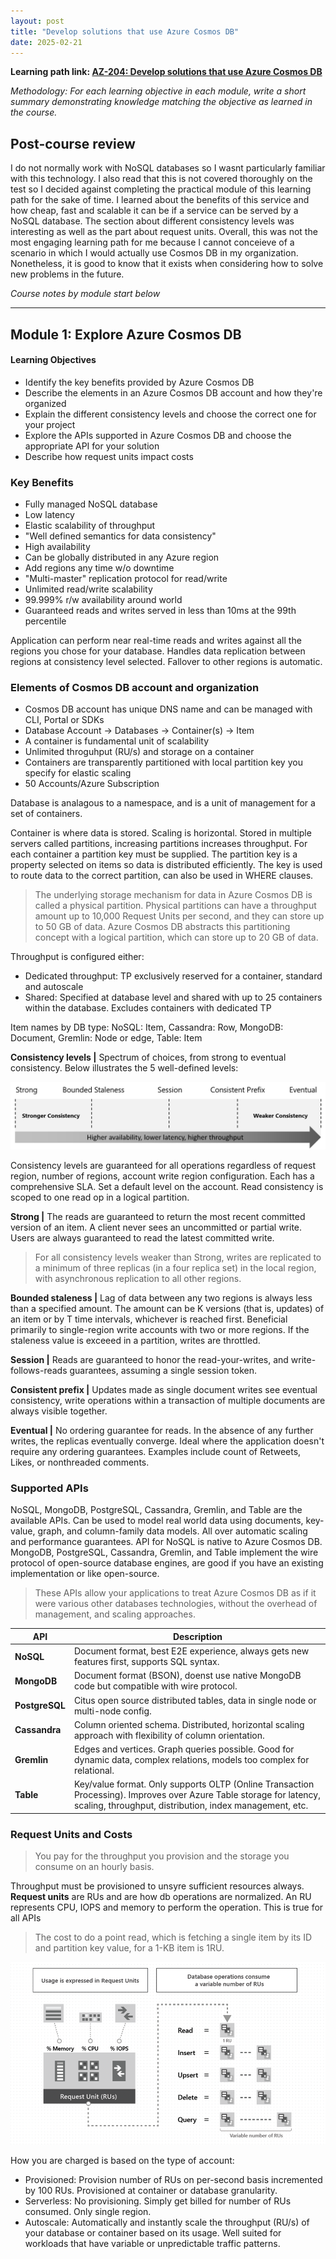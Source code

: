 ```yaml
---
layout: post
title: "Develop solutions that use Azure Cosmos DB"
date: 2025-02-21
---
```


**Learning path link: [AZ-204: Develop solutions that use Azure Cosmos DB](https://learn.microsoft.com/en-us/training/paths/az-204-develop-solutions-that-use-azure-cosmos-db/)**

*Methodology: For each learning objective in each module, write a short summary demonstrating knowledge matching the objective as learned in the course.*

## Post-course review

I do not normally work with NoSQL databases so I wasnt particularly familiar with this technology. I also read that this is not covered thoroughly on the test so I decided against completing the practical module of this learning path for the sake of time. I learned about the benefits of this service and how cheap, fast and scalable it can be if a service can be served by a NoSQL database. The section about different consistency levels was interesting as well as the part about request units. Overall, this was not the most engaging learning path for me because I cannot conceieve of a scenario in which I would actually use Cosmos DB in my organization. Nonetheless, it is good to know that it exists when considering how to solve new problems in the future.

*Course notes by module start below*

<hr/>

## Module 1: Explore Azure Cosmos DB

#### Learning Objectives

- Identify the key benefits provided by Azure Cosmos DB
- Describe the elements in an Azure Cosmos DB account and how they're organized
- Explain the different consistency levels and choose the correct one for your project
- Explore the APIs supported in Azure Cosmos DB and choose the appropriate API for your solution
- Describe how request units impact costs

### Key Benefits
- Fully managed NoSQL database
- Low latency
- Elastic scalability of throughput
- "Well defined semantics for data consistency"
- High availability
- Can be globally distributed in any Azure region 
- Add regions any time w/o downtime
- "Multi-master" replication protocol for read/write
- Unlimited read/write scalability
- 99.999% r/w availability around world
- Guaranteed reads and writes served in less than 10ms at the 99th percentile

Application can perform near real-time reads and writes against all the regions you chose for your database. Handles data replication between regions at consistency level selected. Fallover to other regions is automatic.

### Elements of Cosmos DB account and organization
- Cosmos DB account has unique DNS name and can be managed with CLI, Portal or SDKs
- Database Account -> Databases -> Container(s) -> Item
- A container is fundamental unit of scalability
- Unlimited throguhput (RU/s) and storage on a container
- Containers are transparently partitioned with local partition key you specify for elastic scaling
- 50 Accounts/Azure Subscription

Database is analagous to a namespace, and is a unit of management for a set of containers.

Container is where data is stored. Scaling is horizontal. Stored in multiple servers called partitions, increasing partitions increases throughput. For each container a partition key must be supplied. The partition key is a property selected on items so data is distributed efficiently. The key is used to route data to the correct partition, can also be used in WHERE clauses.

> The underlying storage mechanism for data in Azure Cosmos DB is called a physical partition. Physical partitions can have a throughput amount up to 10,000 Request Units per second, and they can store up to 50 GB of data. Azure Cosmos DB abstracts this partitioning concept with a logical partition, which can store up to 20 GB of data.

Throughput is configured either:
- Dedicated throughput: TP exclusively reserved for a container, standard and autoscale
- Shared: Specified at database level and shared with up to 25 containers within the database. Excludes containers with dedicated TP

Item names by DB type: 
NoSQL: Item, Cassandra: Row, MongoDB: Document, Gremlin: Node or edge, Table: Item

**Consistency levels |** Spectrum of choices, from strong to eventual consistency. Below illustrates the 5 well-defined levels:

![5-consistency-levels](/assets/images/five-consistency-levels.png)

Consistency levels are guaranteed for all operations regardless of request region, number of regions, account write region configuration. Each has a comprehensive SLA. Set a default level on the account. Read consistency is scoped to one read op in a logical partition.

**Strong |** The reads are guaranteed to return the most recent committed version of an item. A client never sees an uncommitted or partial write. Users are always guaranteed to read the latest committed write.

> For all consistency levels weaker than Strong, writes are replicated to a minimum of three replicas (in a four replica set) in the local region, with asynchronous replication to all other regions.

**Bounded staleness |** Lag of data between any two regions is always less than a specified amount. The amount can be K versions (that is, updates) of an item or by T time intervals, whichever is reached first. Beneficial primarily to single-region write accounts with two or more regions. If the staleness value is exceeed in a partition, writes are throttled.

**Session |** Reads are guaranteed to honor the read-your-writes, and write-follows-reads guarantees, assuming a single session token. 

**Consistent prefix |** Updates made as single document writes see eventual consistency, write operations within a transaction of multiple documents are always visible together.

**Eventual |** No ordering guarantee for reads. In the absence of any further writes, the replicas eventually converge. Ideal where the application doesn't require any ordering guarantees. Examples include count of Retweets, Likes, or nonthreaded comments.


### Supported APIs

NoSQL, MongoDB, PostgreSQL, Cassandra, Gremlin, and Table are the available APIs. Can be used to model real world data using documents, key-value, graph, and column-family data models. All over automatic scaling and performance guarantees. API for NoSQL is native to Azure Cosmos DB. MongoDB, PostgreSQL, Cassandra, Gremlin, and Table implement the wire protocol of open-source database engines, are good if you have an existing implementation or like open-source.

> These APIs allow your applications to treat Azure Cosmos DB as if it were various other databases technologies, without the overhead of management, and scaling approaches.

**API** | Description
-------| ----------------
**NoSQL** | Document format, best E2E experience, always gets new features first, supports SQL syntax.
**MongoDB** | Document format (BSON), doenst use native MongoDB code but compatible with wire protocol.
**PostgreSQL** | Citus open source distributed tables, data in single node or multi-node config.
**Cassandra** | Column oriented schema. Distributed, horizontal scaling approach with flexibility of column orientation. 
**Gremlin** | Edges and vertices. Graph queries possible. Good for dynamic data, complex relations, models too complex for relational.
**Table** | Key/value format. Only supports OLTP (Online Transaction Processing). Improves over Azure Table storage for latency, scaling, throughput, distribution, index management, etc.

### Request Units and Costs

> You pay for the throughput you provision and the storage you consume on an hourly basis.

Throughput must be provisioned to unsyre sufficient resources always. **Request units** are RUs and are how db operations are normalized. An RU represents CPU, IOPS and memory to perform the operation. This is true for all APIs

> The cost to do a point read, which is fetching a single item by its ID and partition key value, for a 1-KB item is 1RU.

![request-units](/assets/images/request-units.png)

How you are charged is based on the type of account:

- Provisioned: Provision number of RUs on per-second basis incremented by 100 RUs. Provisioned at container or database granularity.
- Serverless: No provisioning. Simply get billed for number of RUs consumed. Only single region.
- Autoscale: Automatically and instantly scale the throughput (RU/s) of your database or container based on its usage. Well suited for workloads that have variable or unpredictable traffic patterns.

<br/>